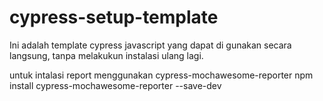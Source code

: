 # cypress-setup-template
Ini adalah template cypress javascript yang dapat di gunakan secara langsung, tanpa melakukun instalasi ulang lagi.

untuk intalasi report menggunakan cypress-mochawesome-reporter
npm install cypress-mochawesome-reporter --save-dev

